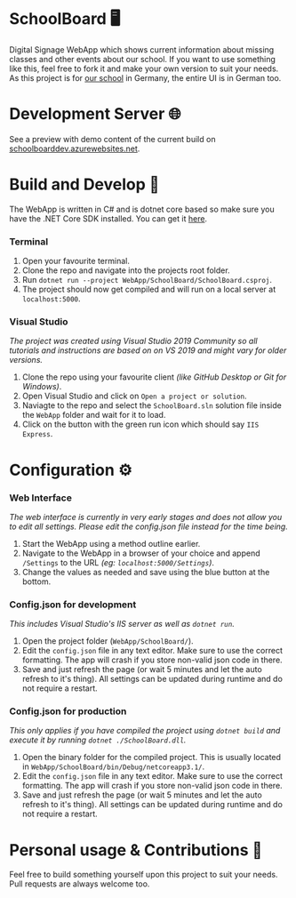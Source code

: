 # SchoolBoard 🖥️
Digital Signage WebApp which shows current information about missing classes and other events about our school.
If you want to use something like this, feel free to fork it and make your own version to suit your needs.
As this project is for [our school](https://www.pelizaeus.de/) in Germany, the entire UI is in German too.

# Development Server 🌐
See a preview with demo content of the current build on [schoolboarddev.azurewebsites.net](https://schoolboarddev.azurewebsites.net).

# Build and Develop 🧪

The WebApp is written in C# and is dotnet core based so make sure you have the .NET Core SDK installed. You can get it [here](https://dotnet.microsoft.com/download).

### Terminal

1.  Open your favourite terminal.
2.  Clone the repo and navigate into the projects root folder.
2.  Run `dotnet run --project WebApp/SchoolBoard/SchoolBoard.csproj`.
3.  The project should now get compiled and will run on a local server at `localhost:5000`.

### Visual Studio
*The project was created using Visual Studio 2019 Community so all tutorials and instructions are based on on VS 2019 and might vary for older versions.*

1. Clone the repo using your favourite client *(like GitHub Desktop or Git for Windows)*.
2. Open Visual Studio and click on `Open a project or solution`.
3. Naviagte to the repo and select the `SchoolBoard.sln` solution file inside the `WebApp` folder and wait for it to load.
4. Click on the button with the green run icon which should say `IIS Express`.

# Configuration ⚙

### Web Interface
*The web interface is currently in very early stages and does not allow you to edit all settings. Please edit the config.json file instead for the time being.*

1.  Start the WebApp using a method outline earlier.
2.  Navigate to the WebApp in a browser of your choice and append `/Settings` to the URL *(eg: `localhost:5000/Settings`)*.
3.  Change the values as needed and save using the blue button at the bottom.

### Config.json for development
*This includes Visual Studio's IIS server as well as `dotnet run`.*

1.  Open the project folder (`WebApp/SchoolBoard/`).
2.  Edit the `config.json` file in any text editor.
    Make sure to use the correct formatting. The app will crash if you store non-valid json code in there.
3.  Save and just refresh the page (or wait 5 minutes and let the auto refresh to it's thing). All settings can be updated during runtime and do not require a restart.

### Config.json for production
*This only applies if you have compiled the project using `dotnet build` and execute it by running `dotnet ./SchoolBoard.dll`.*

1.  Open the binary folder for the compiled project. This is usually located in `WebApp/SchoolBoard/bin/Debug/netcoreapp3.1/`.
2.  Edit the `config.json` file in any text editor.
    Make sure to use the correct formatting. The app will crash if you store non-valid json code in there.
3.  Save and just refresh the page (or wait 5 minutes and let the auto refresh to it's thing). All settings can be updated during runtime and do not require a restart.

# Personal usage & Contributions 🧩

Feel free to build something yourself upon this project to suit your needs.
Pull requests are always welcome too.

